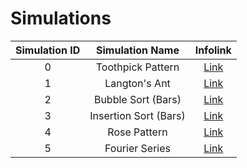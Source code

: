 # Simulations

| Simulation ID |  Simulation Name  | Infolink |
| :-----------: | :---------------: | :------: |
|       0       | Toothpick Pattern | [Link](https://en.wikipedia.org/wiki/Toothpick_sequence) |
|       1       |   Langton's Ant   | [Link](https://en.wikipedia.org/wiki/Langton%27s_ant) |
|       2       | Bubble Sort (Bars) | [Link](https://en.wikipedia.org/wiki/Bubble_sort) |
|       3       | Insertion Sort (Bars) | [Link](https://en.wikipedia.org/wiki/Insertion_sort) |
|       4       | Rose Pattern | [Link](https://en.wikipedia.org/wiki/Rose_(mathematics)) |
|       5       | Fourier Series | [Link](https://en.wikipedia.org/wiki/Fourier_series) |
